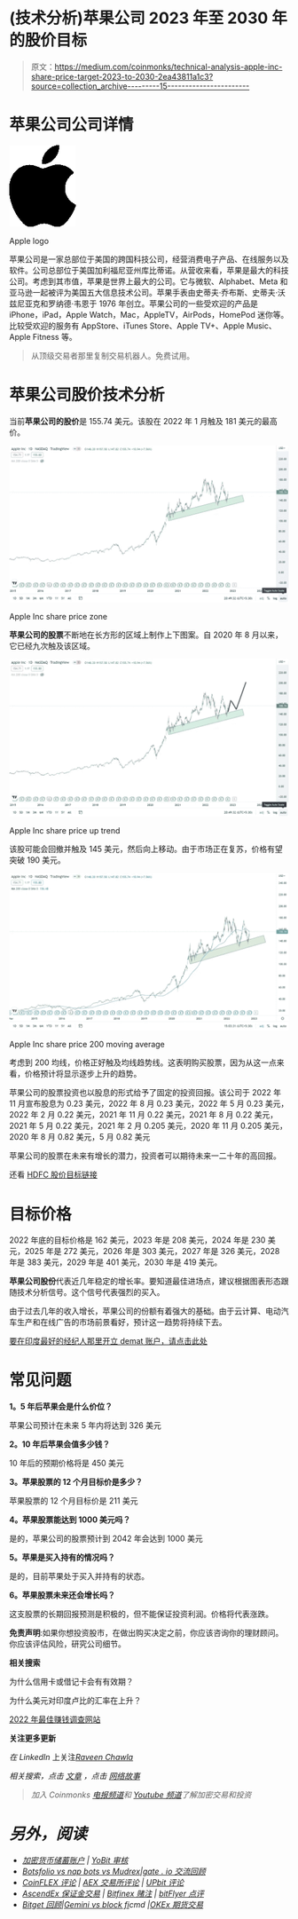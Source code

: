 # (技术分析)苹果公司 2023 年至 2030 年的股价目标

> 原文：<https://medium.com/coinmonks/technical-analysis-apple-inc-share-price-target-2023-to-2030-2ea43811a1c3?source=collection_archive---------15----------------------->

# 苹果公司公司详情

![](img/a268c465fd760d8163da6b22e9623431.png)

Apple logo

苹果公司是一家总部位于美国的跨国科技公司，经营消费电子产品、在线服务以及软件。公司总部位于美国加利福尼亚州库比蒂诺。从营收来看，苹果是最大的科技公司。考虑到其市值，苹果是世界上最大的公司。它与微软、Alphabet、Meta 和亚马逊一起被评为美国五大信息技术公司。苹果手表由史蒂夫·乔布斯、史蒂夫·沃兹尼亚克和罗纳德·韦恩于 1976 年创立。苹果公司的一些受欢迎的产品是 iPhone，iPad，Apple Watch，Mac，AppleTV，AirPods，HomePod 迷你等。比较受欢迎的服务有 AppStore、iTunes Store、Apple TV+、Apple Music、Apple Fitness 等。

> 从顶级交易者那里复制交易机器人。免费试用。

# 苹果公司股价技术分析

当前**苹果公司的股价**是 155.74 美元。该股在 2022 年 1 月触及 181 美元的最高价。

![](img/5321688814f7fb67a70f40f9e4c31838.png)

Apple Inc share price zone

**苹果公司的股票**不断地在长方形的区域上制作上下图案。自 2020 年 8 月以来，它已经九次触及该区域。

![](img/539c5f11bf24e36d3168f15b61d0ed19.png)

Apple Inc share price up trend

该股可能会回撤并触及 145 美元，然后向上移动。由于市场正在复苏，价格有望突破 190 美元。

![](img/156ce315e85622eeb6d509a547547998.png)

Apple Inc share price 200 moving average

考虑到 200 均线，价格正好触及均线趋势线。这表明购买股票，因为从这一点来看，价格预计将显示逐步上升的趋势。

苹果公司的股票投资也以股息的形式给予了固定的投资回报。该公司于 2022 年 11 月宣布股息为 0.23 美元，2022 年 8 月 0.23 美元，2022 年 5 月 0.23 美元，2022 年 2 月 0.22 美元，2021 年 11 月 0.22 美元，2021 年 8 月 0.22 美元，2021 年 5 月 0.22 美元，2021 年 2 月 0.205 美元，2020 年 11 月 0.205 美元，2020 年 8 月 0.82 美元，5 月 0.82 美元

苹果公司的股票在未来有增长的潜力，投资者可以期待未来一二十年的高回报。

还看 [HDFC 股价目标链接](https://updatedgeek.com/hdfc-ltd-share-price-and-target/)

# 目标价格

2022 年底的目标价格是 162 美元，2023 年是 208 美元，2024 年是 230 美元，2025 年是 272 美元，2026 年是 303 美元，2027 年是 326 美元，2028 年是 383 美元，2029 年是 401 美元，2030 年是 419 美元。

**苹果公司股份**代表近几年稳定的增长率。要知道最佳进场点，建议根据图表形态跟随技术分析信号。这个信号代表强烈的买入。

由于过去几年的收入增长，苹果公司的份额有着强大的基础。由于云计算、电动汽车生产和在线广告的市场前景看好，预计这一趋势将持续下去。

[要在印度最好的经纪人那里开立 demat 账户，请点击此处](https://link.upstox.com/DQT7YCUH7irWFzFM6)

# 常见问题

**1。5 年后苹果会是什么价位？**

苹果公司预计在未来 5 年内将达到 326 美元

**2。10 年后苹果会值多少钱？**

10 年后的预期价格将是 450 美元

**3。苹果股票的 12 个月目标价是多少？**

苹果股票的 12 个月目标价是 211 美元

**4。苹果股票能达到 1000 美元吗？**

是的，苹果公司的股票预计到 2042 年会达到 1000 美元

**5。苹果是买入持有的情况吗？**

是的，目前苹果处于买入并持有的状态。

**6。苹果股票未来还会增长吗？**

这支股票的长期回报预测是积极的，但不能保证投资利润。价格将代表涨跌。

**免责声明**:如果你想投资股市，在做出购买决定之前，你应该咨询你的理财顾问。你应该评估风险，研究公司细节。

**相关搜索**

为什么信用卡或借记卡会有有效期？

为什么美元对印度卢比的汇率在上升？

[2022 年最佳赚钱调查网站](https://updatedgeek.com/best-money-making-survey-site-in-2022/)

**关注更多更新**

*在 LinkedIn* 上关注[*Raveen Chawla*](https://www.linkedin.com/in/raveen-chawla-02b3017b)

**相关搜索，点击* [*文章*](https://updatedgeek.com/) *，点击* [*网络故事*](https://updatedgeek.com/web-story-sitemap.xml)*

> *加入 Coinmonks [电报频道](https://t.me/coincodecap)和 [Youtube 频道](https://www.youtube.com/c/coinmonks/videos)了解加密交易和投资*

# *另外，阅读*

*   *[加密货币储蓄账户](/coinmonks/cryptocurrency-savings-accounts-be3bc0feffbf) | [YoBit 审核](/coinmonks/yobit-review-175464162c62)*
*   *[Botsfolio vs nap bots vs Mudrex](/coinmonks/botsfolio-vs-napbots-vs-mudrex-c81344970c02)|[gate . io 交流回顾](/coinmonks/gate-io-exchange-review-61bf87b7078f)*
*   *[CoinFLEX 评论](https://coincodecap.com/coinflex-review) | [AEX 交易所评论](https://coincodecap.com/aex-exchange-review) | [UPbit 评论](https://coincodecap.com/upbit-review)*
*   *[AscendEx 保证金交易](https://coincodecap.com/ascendex-margin-trading) | [Bitfinex 赌注](https://coincodecap.com/bitfinex-staking) | [bitFlyer 点评](https://coincodecap.com/bitflyer-review)*
*   *[Bitget 回顾](https://coincodecap.com/bitget-review)|[Gemini vs block fi](https://coincodecap.com/gemini-vs-blockfi)cmd |[OKEx 期货交易](https://coincodecap.com/okex-futures-trading)*
